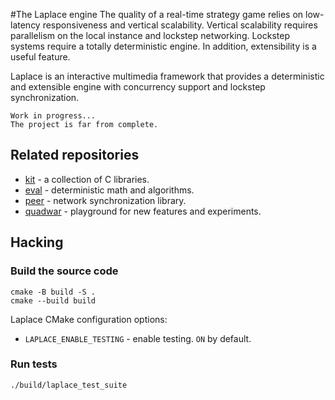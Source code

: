#The Laplace     engine
The quality of a real-time strategy game relies on low-latency responsiveness and vertical scalability.
Vertical scalability requires parallelism on the local instance and lockstep networking.
Lockstep systems require a totally deterministic engine. In addition, extensibility is a useful feature.

Laplace is an interactive multimedia framework that provides a deterministic and extensible engine
with concurrency support and lockstep synchronization.

    Work in progress...
    The project is far from complete.

##  Related repositories
- [kit](https://github.com/automainint/kit) - a collection of C libraries.
- [eval](https://github.com/automainint/eval) - deterministic math and algorithms.
- [peer](https://github.com/automainint/peer) - network synchronization library.
- [quadwar](https://github.com/automainint/quadwar) - playground for new features and experiments.

##  Hacking
### Build the source code
```shell
cmake -B build -S .
cmake --build build
```

Laplace CMake configuration options:
- `LAPLACE_ENABLE_TESTING` - enable testing. `ON` by default.

### Run tests
```shell
./build/laplace_test_suite
```
